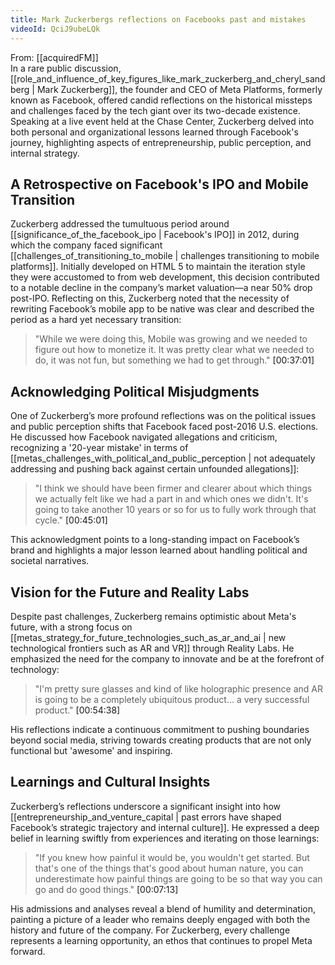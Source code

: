 ```yaml
---
title: Mark Zuckerbergs reflections on Facebooks past and mistakes
videoId: QciJ9ubeLQk
---
```


From: [[acquiredFM]] <br/> 
In a rare public discussion, [[role_and_influence_of_key_figures_like_mark_zuckerberg_and_cheryl_sandberg | Mark Zuckerberg]], the founder and CEO of Meta Platforms, formerly known as Facebook, offered candid reflections on the historical missteps and challenges faced by the tech giant over its two-decade existence. Speaking at a live event held at the Chase Center, Zuckerberg delved into both personal and organizational lessons learned through Facebook's journey, highlighting aspects of entrepreneurship, public perception, and internal strategy.

## A Retrospective on Facebook's IPO and Mobile Transition

Zuckerberg addressed the tumultuous period around [[significance_of_the_facebook_ipo | Facebook's IPO]] in 2012, during which the company faced significant [[challenges_of_transitioning_to_mobile | challenges transitioning to mobile platforms]]. Initially developed on HTML 5 to maintain the iteration style they were accustomed to from web development, this decision contributed to a notable decline in the company’s market valuation—a near 50% drop post-IPO. Reflecting on this, Zuckerberg noted that the necessity of rewriting Facebook’s mobile app to be native was clear and described the period as a hard yet necessary transition:

> "While we were doing this, Mobile was growing and we needed to figure out how to monetize it. It was pretty clear what we needed to do, it was not fun, but something we had to get through." <a class="yt-timestamp" data-t="00:37:01">[00:37:01]</a>

## Acknowledging Political Misjudgments

One of Zuckerberg’s more profound reflections was on the political issues and public perception shifts that Facebook faced post-2016 U.S. elections. He discussed how Facebook navigated allegations and criticism, recognizing a '20-year mistake' in terms of [[metas_challenges_with_political_and_public_perception | not adequately addressing and pushing back against certain unfounded allegations]]:

> "I think we should have been firmer and clearer about which things we actually felt like we had a part in and which ones we didn't. It's going to take another 10 years or so for us to fully work through that cycle." <a class="yt-timestamp" data-t="00:45:01">[00:45:01]</a>

This acknowledgment points to a long-standing impact on Facebook’s brand and highlights a major lesson learned about handling political and societal narratives.

## Vision for the Future and Reality Labs

Despite past challenges, Zuckerberg remains optimistic about Meta's future, with a strong focus on [[metas_strategy_for_future_technologies_such_as_ar_and_ai | new technological frontiers such as AR and VR]] through Reality Labs. He emphasized the need for the company to innovate and be at the forefront of technology:

> "I'm pretty sure glasses and kind of like holographic presence and AR is going to be a completely ubiquitous product... a very successful product." <a class="yt-timestamp" data-t="00:54:38">[00:54:38]</a>

His reflections indicate a continuous commitment to pushing boundaries beyond social media, striving towards creating products that are not only functional but 'awesome' and inspiring.

## Learnings and Cultural Insights

Zuckerberg’s reflections underscore a significant insight into how [[entrepreneurship_and_venture_capital | past errors have shaped Facebook’s strategic trajectory and internal culture]]. He expressed a deep belief in learning swiftly from experiences and iterating on those learnings:

> "If you knew how painful it would be, you wouldn't get started. But that's one of the things that's good about human nature, you can underestimate how painful things are going to be so that way you can go and do good things." <a class="yt-timestamp" data-t="00:07:13">[00:07:13]</a>

His admissions and analyses reveal a blend of humility and determination, painting a picture of a leader who remains deeply engaged with both the history and future of the company. For Zuckerberg, every challenge represents a learning opportunity, an ethos that continues to propel Meta forward.